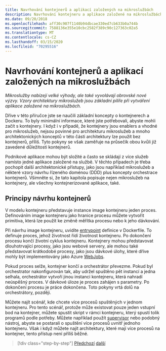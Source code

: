 ```yaml
---
title: Navrhování kontejnerů a aplikací založených na mikroslužbách
description: Navrhování kontejneru a aplikace založené na mikroslužbách není malý výkon a neměly by být brány na lehkou váhu. Naučte se základní pojmy v této kapitole.
ms.date: 09/20/2018
ms.openlocfilehash: aff30c907f1140b94dbcae330ed7cb633b0a744b
ms.sourcegitcommit: 7588136e355e10cbc2582f389c90c127363c02a5
ms.translationtype: MT
ms.contentlocale: cs-CZ
ms.lasthandoff: 03/15/2020
ms.locfileid: "70295516"
---
```

# <a name="architecting-container-and-microservice-based-applications"></a>Navrhování kontejnerů a aplikací založených na mikroslužbách

*Mikroslužby nabízejí velké výhody, ale také vyvolávají obrovské nové výzvy. Vzory architektury mikroslužeb jsou základní pilíře při vytváření aplikace založené na mikroslužbách.*

Dříve v této příručce jste se naučili základní koncepty o kontejnerech a Dockeru. To byly minimální informace, které jste potřebovali, abyste mohli začít s kontejnery. I když i v případě, že kontejnery jsou enablers a vhodné pro mikroslužeb, nejsou povinné pro architekturu mikroslužeb a mnoho architektonických konceptů v této části architektury lze použít bez kontejnerů, příliš. Tyto pokyny se však zaměřuje na průsečík obou kvůli již zavedené důležitosti kontejnerů.

Podnikové aplikace mohou být složité a často se skládají z více služeb namísto jedné aplikace založené na službě. V těchto případech je třeba pochopit další architektonické přístupy, jako jsou například mikroslužeb a některé vzory návrhu řízeného doménou (DDD) plus koncepty orchestrace kontejnerů. Všimněte si, že tato kapitola popisuje nejen mikroslužeb na kontejnery, ale všechny kontejnerizované aplikace, také.

## <a name="container-design-principles"></a>Principy návrhu kontejnerů

V modelu kontejneru představuje instance image kontejneru jeden proces. Definováním image kontejneru jako hranice procesu můžete vytvořit primitiva, která lze použít ke změně měřítka procesu nebo k jeho dávkování.

Při návrhu image kontejneru, uvidíte [entrypoint](https://docs.docker.com/engine/reference/builder/#entrypoint) definice v Dockerfile. To definuje proces, jehož životnost řídí životnost kontejneru. Po dokončení procesu končí životní cyklus kontejneru. Kontejnery mohou představovat dlouhotrvající procesy, jako jsou webové servery, ale mohou také představovat krátkodobé procesy, jako jsou dávkové úlohy, které dříve mohly být implementovány jako Azure [WebJobs](https://github.com/Azure/azure-webjobs-sdk/wiki).

Pokud proces selže, kontejner končí a orchestrátor převezme. Pokud byl orchestrator nakonfigurován tak, aby udržel spuštěno pět instancí a jedna selhala, orchestrátor vytvoří jinou instanci kontejneru, která nahradí neúspěšný proces. V dávkové úloze je proces zahájen s parametry. Po dokončení procesu je práce dokončena. Toto pokyny vrtá dolů na orchestrátory, později.

Můžete najít scénář, kde chcete více procesů spuštěných v jednom kontejneru. Pro tento scénář, protože může existovat pouze jeden vstupní bod na kontejner, můžete spustit skript v rámci kontejneru, který spustí tolik programů podle potřeby. Můžete například použít [supervisor](http://supervisord.org/) nebo podobný nástroj, abyste se postarali o spuštění více procesů uvnitř jednoho kontejneru. Však i když můžete najít architektury, které mají více procesů na kontejner, tento přístup není příliš běžné.

>[!div class="step-by-step"]
>[Předchozí](../net-core-net-framework-containers/official-net-docker-images.md)
>[další](containerize-monolithic-applications.md)
